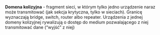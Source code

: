 
**Domena kolizyjna** - fragment sieci, w którym tylko jedno urządzenie naraz może transmitować (jak sekcja krytyczna, tylko w sieciach). Granicę wyznaczają bridge, switch, router albo repeater. Urządzenia z jednej domeny kolizyjnej rywalizują o dostęp do medium pozwalającego z niej transmitować dane (“wyjść” z niej)